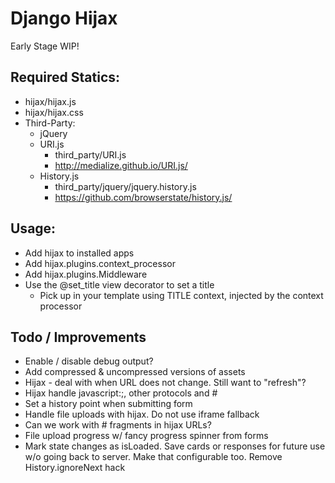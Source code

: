 Django Hijax
===============================================================================

Early Stage WIP!

## Required Statics:

*   hijax/hijax.js
*   hijax/hijax.css
*   Third-Party:
    *   jQuery
    *   URI.js
        *   third_party/URI.js
        *   http://medialize.github.io/URI.js/
    *   History.js
        *   third_party/jquery/jquery.history.js
        *   https://github.com/browserstate/history.js/

## Usage:

*   Add hijax to installed apps
*   Add hijax.plugins.context_processor
*   Add hijax.plugins.Middleware
*   Use the @set_title view decorator to set a title
    *   Pick up in your template using TITLE context, injected by the context processor


## Todo / Improvements

*   Enable / disable debug output?
*   Add compressed & uncompressed versions of assets
*   Hijax - deal with when URL does not change. Still want to "refresh"?
*   Hijax handle javascript:;, other protocols and #
*   Set a history point when submitting form
*   Handle file uploads with hijax. Do not use iframe fallback
*   Can we work with # fragments in hijax URLs?
*   File upload progress w/ fancy progress spinner from forms
*   Mark state changes as isLoaded. Save cards or responses for future use w/o going back to server.
    Make that configurable too. Remove History.ignoreNext hack
